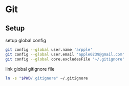 # Git

## Setup
setup global config
``` sh
git config --global user.name 'arpple'
git config --global user.email 'apple0239@gmail.com'
git config --global core.excludesFile '~/.gitignore'
```

link global gitignore file

``` sh
ln -s "$PWD/.gitignore" ~/.gitignore
```

